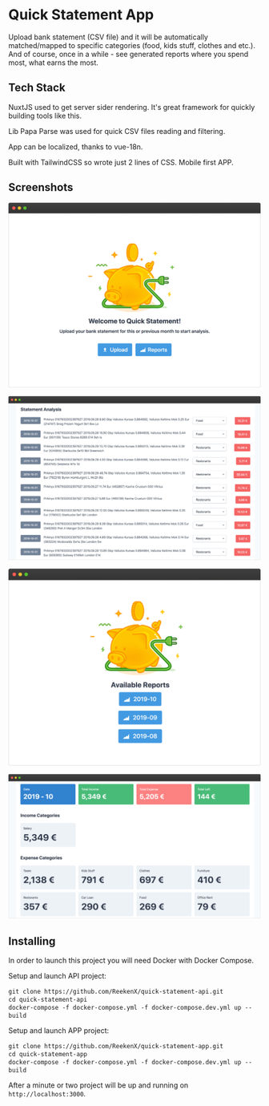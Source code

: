 # Quick Statement App

Upload bank statement (CSV file) and it will be automatically matched/mapped to specific categories (food, kids stuff, clothes and etc.). And of course, once in a while - see generated reports where you spend most, what earns the most.

## Tech Stack

NuxtJS used to get server sider rendering. It's great framework for quickly building tools like this.

Lib Papa Parse was used for quick CSV files reading and filtering.

App can be localized, thanks to vue-18n.

Built with TailwindCSS so wrote just 2 lines of CSS. Mobile first APP.

## Screenshots

![Index Page](screenshots/v1.0/index.png)

![Statement Analysis Page](screenshots/v1.0/statement.png)

![Reports Index Page](screenshots/v1.0/reports_index.png)

![Reports Detail Page](screenshots/v1.0/reports_detail.png)

## Installing

In order to launch this project you will need Docker with Docker Compose.

Setup and launch API project:

    git clone https://github.com/ReekenX/quick-statement-api.git
    cd quick-statement-api
    docker-compose -f docker-compose.yml -f docker-compose.dev.yml up --build

Setup and launch APP project:

    git clone https://github.com/ReekenX/quick-statement-app.git
    cd quick-statement-app
    docker-compose -f docker-compose.yml -f docker-compose.dev.yml up --build

After a minute or two project will be up and running on `http://localhost:3000`.

